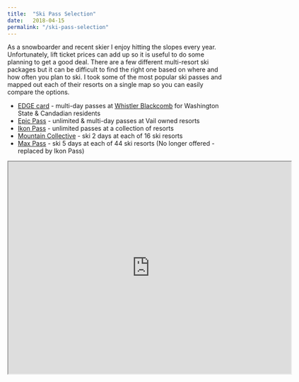 ```yaml
---
title:  "Ski Pass Selection"
date:   2018-04-15
permalink: "/ski-pass-selection"
---
```

As a snowboarder and recent skier I enjoy hitting the slopes every year. Unfortunately, lift ticket prices can add up so it is useful to do some planning to get a good deal. There are a few different multi-resort ski packages but it can be difficult to find the right one based on where and how often you plan to ski. I took some of the most popular ski passes and mapped out each of their resorts on a single map so you can easily compare the options.

- [EDGE card](https://www.whistlerblackcomb.com/plan-your-trip/lift-access/edge-cards.aspx) - multi-day passes at [Whistler Blackcomb](https://www.whistlerblackcomb.com/) for Washington State & Candadian residents
- [Epic Pass](https://www.epicpass.com/) - unlimited & multi-day passes at Vail owned resorts
- [Ikon Pass](http://www.ikonpass.com) - unlimited passes at a collection of resorts
- [Mountain Collective](https://mountaincollective.com/) - ski 2 days at each of 16 ski resorts
- [Max Pass](http://www.themaxpass.com/) - ski 5 days at each of 44 ski resorts (No longer offered - replaced by Ikon Pass)

<iframe src="https://www.google.com/maps/d/embed?mid=1ShDkaEGpA7jqEaUjKHkhWTRbHN_pIT1r" width="640" height="480" />

\* This map may get out of date as the passes change overtime. Please check the various pass websites for the official list of resorts and any restrictions that may apply.
